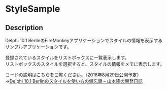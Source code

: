 # StyleSample

## Description

Delphi 10.1 BerlinのFireMonkeyアプリケーションでスタイルの情報を表示するサンプルアプリケーションです。

登録されているスタイルをリストボックスに一覧表示します。  
リストボックスのスタイルを選択すると、スタイルの情報をメモに表示します。

コードの説明はこちらをご覧ください。（2016年8月29日公開予定）  
→[Delphi 10.1 Berlinのスタイルを使い方の備忘録 &#8211; 山本隆の開発日誌](http://www.gesource.jp/weblog/?p=7544)


